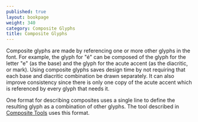 ```yaml
---
published: true
layout: bookpage
weight: 340
category: Composite Glyphs
title: Composite Glyphs
---
```


Composite glyphs are made by referencing one or more other glyphs in the font. For example, the glyph for "é" can be composed of the glyph for the letter "e" (as the base) and the glyph for the acute accent (as the diacritic, or mark). Using composite glyphs saves design time by not requiring that each base and diacritic combination be drawn separately. It can also improve consistency since there is only one copy of the acute accent which is referenced by every glyph that needs it.

One format for describing composites uses a single line to define the resulting glyph as a combination of other glyphs. The tool described in [Composite Tools](Composite_Tools.html) uses this format.
